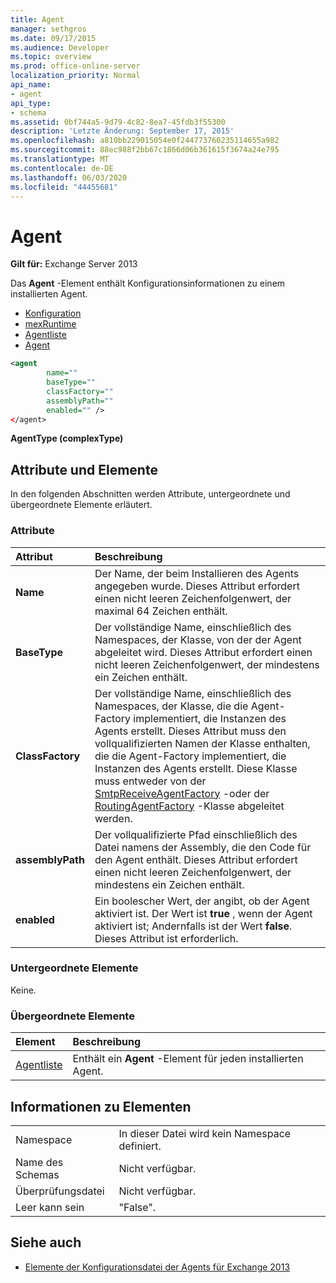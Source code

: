 ```yaml
---
title: Agent
manager: sethgros
ms.date: 09/17/2015
ms.audience: Developer
ms.topic: overview
ms.prod: office-online-server
localization_priority: Normal
api_name:
- agent
api_type:
- schema
ms.assetid: 0bf744a5-9d79-4c82-8ea7-45fdb3f55300
description: 'Letzte Änderung: September 17, 2015'
ms.openlocfilehash: a810bb229015054e0f244773760235114655a982
ms.sourcegitcommit: 88ec988f2bb67c1866d06b361615f3674a24e795
ms.translationtype: MT
ms.contentlocale: de-DE
ms.lasthandoff: 06/03/2020
ms.locfileid: "44455681"
---
```

# <a name="agent"></a>Agent
  
**Gilt für:** Exchange Server 2013
  
Das **Agent** -Element enthält Konfigurationsinformationen zu einem installierten Agent. 
  
- [Konfiguration](configuration.md) 
- [mexRuntime](mexruntime.md)
- [Agentliste](agentlist.md)
- [Agent](agent.md)
  
```XML
<agent
        name=""
        baseType=""
        classFactory=""
        assemblyPath=""
        enabled="" />
</agent>
```

**AgentType (complexType)**

## <a name="attributes-and-elements"></a>Attribute und Elemente

In den folgenden Abschnitten werden Attribute, untergeordnete und übergeordnete Elemente erläutert.
  
### <a name="attributes"></a>Attribute

|**Attribut**|**Beschreibung**|
|:-----|:-----|
|**Name** <br/> |Der Name, der beim Installieren des Agents angegeben wurde. Dieses Attribut erfordert einen nicht leeren Zeichenfolgenwert, der maximal 64 Zeichen enthält.  <br/> |
|**BaseType** <br/> |Der vollständige Name, einschließlich des Namespaces, der Klasse, von der der Agent abgeleitet wird. Dieses Attribut erfordert einen nicht leeren Zeichenfolgenwert, der mindestens ein Zeichen enthält.  <br/> |
|**ClassFactory** <br/> |Der vollständige Name, einschließlich des Namespaces, der Klasse, die die Agent-Factory implementiert, die Instanzen des Agents erstellt. Dieses Attribut muss den vollqualifizierten Namen der Klasse enthalten, die die Agent-Factory implementiert, die Instanzen des Agents erstellt. Diese Klasse muss entweder von der [SmtpReceiveAgentFactory](https://msdn.microsoft.com/library/Microsoft.Exchange.Data.Transport.Smtp.SmtpReceiveAgentFactory.aspx) -oder der [RoutingAgentFactory](https://msdn.microsoft.com/library/Microsoft.Exchange.Data.Transport.Routing.RoutingAgentFactory.aspx) -Klasse abgeleitet werden.  <br/> |
|**assemblyPath** <br/> |Der vollqualifizierte Pfad einschließlich des Datei namens der Assembly, die den Code für den Agent enthält. Dieses Attribut erfordert einen nicht leeren Zeichenfolgenwert, der mindestens ein Zeichen enthält.  <br/> |
|**enabled** <br/> |Ein boolescher Wert, der angibt, ob der Agent aktiviert ist. Der Wert ist **true** , wenn der Agent aktiviert ist; Andernfalls ist der Wert **false**. Dieses Attribut ist erforderlich.  <br/> |
   
### <a name="child-elements"></a>Untergeordnete Elemente

Keine.
  
### <a name="parent-elements"></a>Übergeordnete Elemente

|**Element**|**Beschreibung**|
|:-----|:-----|
|[Agentliste](agentlist.md) <br/> |Enthält ein **Agent** -Element für jeden installierten Agent.  <br/> |
   
## <a name="element-information"></a>Informationen zu Elementen

|||
|:-----|:-----|
|Namespace  <br/> |In dieser Datei wird kein Namespace definiert.  <br/> |
|Name des Schemas  <br/> |Nicht verfügbar.  <br/> |
|Überprüfungsdatei  <br/> |Nicht verfügbar.  <br/> |
|Leer kann sein  <br/> |"False".  <br/> |
   
## <a name="see-also"></a>Siehe auch

- [Elemente der Konfigurationsdatei der Agents für Exchange 2013](agents-configuration-file-elements-for-exchange-2013.md)

